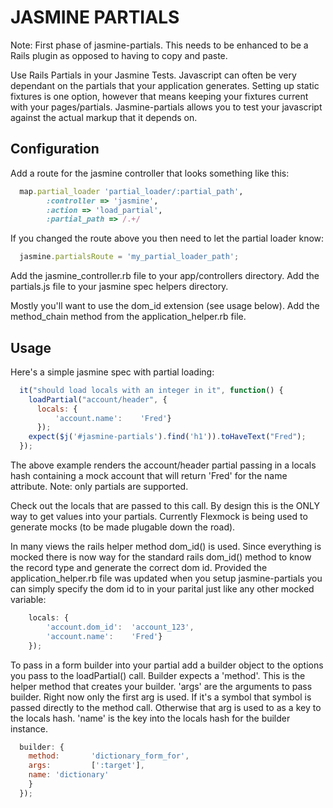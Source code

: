 JASMINE PARTIALS
================

Note: First phase of jasmine-partials. This needs to be enhanced to be a Rails plugin as
opposed to having to copy and paste.

Use Rails Partials in your Jasmine Tests. Javascript can often be very dependant on the
partials that your application generates. Setting up static fixtures is one option, however
that means keeping your fixtures current with your pages/partials. Jasmine-partials allows you
to test your javascript against the actual markup that it depends on.

Configuration
-------------

Add a route for the jasmine controller that looks something like this:

``` ruby
  map.partial_loader 'partial_loader/:partial_path',
        :controller => 'jasmine',
        :action => 'load_partial',
        :partial_path => /.+/
```

If you changed the route above you then need to let the partial loader know:

``` javascript
  jasmine.partialsRoute = 'my_partial_loader_path';
```

Add the jasmine_controller.rb file to your app/controllers directory.
Add the partials.js file to your jasmine spec helpers directory.

Mostly you'll want to use the dom_id extension (see usage below). Add the method_chain method
from the application_helper.rb file.

Usage
-----

Here's a simple jasmine spec with partial loading:

``` javascript
  it("should load locals with an integer in it", function() {
    loadPartial("account/header", {
      locals: {
          'account.name':    'Fred'}
      });
    expect($j('#jasmine-partials').find('h1')).toHaveText("Fred");
  });
```

The above example renders the account/header partial passing in a locals hash containing
a mock account that will return 'Fred' for the name attribute. Note: only partials are supported.

Check out the locals that are passed to this call. By design this is the ONLY way to get values
into your partials. Currently Flexmock is being used to generate mocks (to be made plugable down
the road).

In many views the rails helper method dom_id() is used. Since everything is mocked there
is now way for the standard rails dom_id() method to know the record type and generate the
correct dom id. Provided the application_helper.rb file was updated when you setup jasmine-partials
you can simply specify the dom id to in your parital just like any other mocked variable:

``` javascript
    locals: {
        'account.dom_id':  'account_123',
        'account.name':    'Fred'}
    });
```

To pass in a form builder into your partial add a builder object to the options you pass
to the loadPartial() call. Builder expects a 'method'. This is the helper method that
creates your builder. 'args' are the arguments to pass builder. Right now only the first
arg is used. If it's a symbol that symbol is passed directly to the method call. Otherwise
that arg is used to as a key to the locals hash. 'name' is the key into the locals hash
for the builder instance.

``` javascript
  builder: {
    method:       'dictionary_form_for',
    args:         [':target'],
    name: 'dictionary'
    }
  });
```
